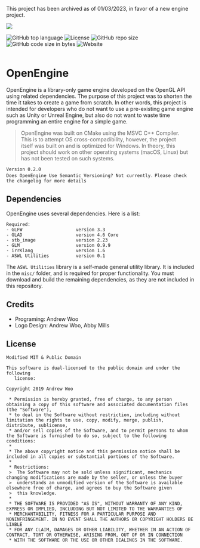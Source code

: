 This project has been archived as of 01/03/2023, in favor of a new engine project.

<img sytle="width:100%" src="https://media.discordapp.net/attachments/645325484875448326/645363334635454486/oelogoblack.png" />
<div style="width:100%;display:flex;justify-content:center;">

![GitHub top language](https://img.shields.io/github/languages/top/wooandrew/OpenEngine)
![License](https://img.shields.io/badge/license-Modified%20MIT-green)
![GitHub repo size](https://img.shields.io/github/repo-size/wooandrew/OpenEngine)
![GitHub code size in bytes](https://img.shields.io/github/languages/code-size/wooandrew/OpenEngine)
![Website](https://img.shields.io/website?down_color=red&down_message=offline&up_color=green&up_message=online&url=https%3A%2F%2Fwooandrew.github.io%2F)

</div>

# OpenEngine
OpenEngine is a library-only game engine developed on the OpenGL API using related dependencies. 
The purpose of this project was to shorten the time it takes to create a game from scratch. In other
words, this project is intended for developers who do not want to use a pre-existing game engine
such as Unity or Unreal Engine, but also do not want to waste time programming an entire engine for a
simple game.

> OpenEngine was built on CMake using the MSVC C++ Compiler.\
> This is to attempt OS cross-compadibility, however, the project\
> itself was built on and is optimized for Windows. In theory, this\
> project should work on other operating systems (macOS, Linux) but\
> has not been tested on such systems.

`Version 0.2.0`\
`Does OpenEngine Use Semantic Versioning? Not currently.`
`Please check the changelog for more details`

## Dependencies
OpenEngine uses several dependencies. Here is a list:
```
Required:
- GLFW                    version 3.3
- GLAD                    version 4.6 Core
- stb_image               version 2.23
- GLM                     version 0.9.9
- irrKlang                version 1.6
- ASWL Utilities          version 0.1
```
The `ASWL Utilities` library is a self-made general utility library. 
It is included in the `misc/` folder, and is required for proper functionality.
You must download and build the remaining dependencies, as they are not included in this repository.


## Credits

- Programing: Andrew Woo
- Logo Design: Andrew Woo, Abby Mills

## License
```
Modified MIT & Public Domain

This software is dual-licensed to the public domain and under the following
   license:

Copyright 2019 Andrew Woo

 * Permission is hereby granted, free of charge, to any person obtaining a copy of this software and associated documentation files (the "Software"),
 * to deal in the Software without restriction, including without limitation the rights to use, copy, modify, merge, publish, distribute, sublicense,
 * and/or sell copies of the Software, and to permit persons to whom the Software is furnished to do so, subject to the following conditions:
 *
 * The above copyright notice and this permission notice shall be included in all copies or substantial portions of the Software.
 *
 * Restrictions:
 >  The Software may not be sold unless significant, mechanics changing modifications are made by the seller, or unless the buyer
 >  understands an unmodified version of the Software is available elsewhere free of charge, and agrees to buy the Software given
 >  this knowledge.
 *
 * THE SOFTWARE IS PROVIDED "AS IS", WITHOUT WARRANTY OF ANY KIND, EXPRESS OR IMPLIED, INCLUDING BUT NOT LIMITED TO THE WARRANTIES OF
 * MERCHANTABILITY, FITNESS FOR A PARTICULAR PURPOSE AND NONINFRINGEMENT. IN NO EVENT SHALL THE AUTHORS OR COPYRIGHT HOLDERS BE LIABLE
 * FOR ANY CLAIM, DAMAGES OR OTHER LIABILITY, WHETHER IN AN ACTION OF CONTRACT, TORT OR OTHERWISE, ARISING FROM, OUT OF OR IN CONNECTION
 * WITH THE SOFTWARE OR THE USE OR OTHER DEALINGS IN THE SOFTWARE.
